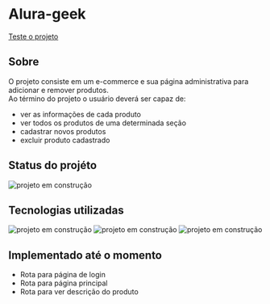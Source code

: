 # Alura-geek
<a  href="https://alura-geek-jet.vercel.app/" target="_blank">Teste o projeto</a>
## Sobre
O projeto consiste em um e-commerce  e sua página administrativa para adicionar e remover produtos.<br>
Ao término do projeto o usuário deverá ser capaz de:
* ver as informações de cada produto
* ver todos os produtos de uma determinada seção
* cadastrar novos produtos 
* excluir produto cadastrado
 
## Status do projéto
<img alt="projeto em construção" src = "https://img.shields.io/badge/construindo-v1.0.0-brightgreen">

## Tecnologias utilizadas
<img alt="projeto em construção" src = "https://img.shields.io/badge/react-v17.0.2-blue"> <img alt="projeto em construção" src = "https://img.shields.io/badge/react--router--dom-V6.3.0-brightgreen"> <img alt="projeto em construção" src = "https://img.shields.io/badge/styled--components-V5.3.5-yellow">

## Implementado até o momento
* Rota para página de login
* Rota para página principal
* Rota para ver descrição do produto
